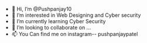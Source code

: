 - 👋 Hi, I’m @Pushpanjay10
- 👀 I’m interested in Web Designing and Cyber security
- 🌱 I’m currently learning Cyber Security
- 💞️ I’m looking to collaborate on ...
- 📫 You Can find me on instagram-- pushpanjaypatel

<!---
Pushpanjay10/Pushpanjay10 is a ✨ special ✨ repository because its `README.md` (this file) appears on your GitHub profile.
You can click the Preview link to take a look at your changes.
--->
